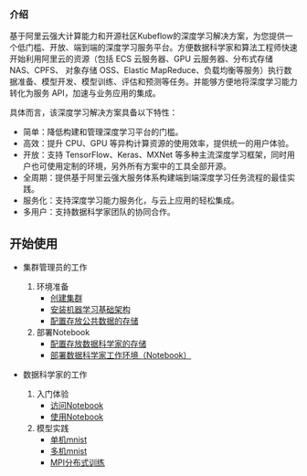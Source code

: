 ### 介绍

基于阿里云强大计算能力和开源社区Kubeflow的深度学习解决方案，为您提供一个低门槛、开放、端到端的深度学习服务平台。方便数据科学家和算法工程师快速开始利用阿里云的资源（包括 ECS 云服务器、GPU 云服务器、分布式存储NAS、CPFS、 对象存储 OSS、Elastic MapReduce、负载均衡等服务）执行数据准备、模型开发、模型训练、评估和预测等任务。并能够方便地将深度学习能力转化为服务 API，加速与业务应用的集成。

具体而言，该深度学习解决方案具备以下特性：

-   简单：降低构建和管理深度学习平台的门槛。
-   高效：提升 CPU、GPU 等异构计算资源的使用效率，提供统一的用户体验。
-   开放：支持 TensorFlow、Keras、MXNet 等多种主流深度学习框架，同时用户也可使用定制的环境，另外所有方案中的工具全部开源。
-   全周期：提供基于阿里云强大服务体系构建端到端深度学习任务流程的最佳实践。
-   服务化：支持深度学习能力服务化，与云上应用的轻松集成。
-   多用户：支持数据科学家团队的协同合作。


## 开始使用

* 集群管理员的工作
	1.  环境准备
		* [创建集群](docs/setup/CREATE_CLUSTER.md)
		* [安装机器学习基础架构](docs/setup/INSTALL_ARENA.md)
		* [配置存放公共数据的存储](docs/setup/SETUP_PUBLIC_STORAGE.md)
	2. 部署Notebook
		* [配置存放数据科学家的存储](docs/setup/SETUP_USER_STORAGE.md)
		* [部署数据科学家工作环境（Notebook）](docs/setup/SETUP_NOTEBOOK.md)

* 数据科学家的工作
	1.  入门体验
		* [访问Notebook](docs/guide/ACCESS_NOTEBOOK.md)
		* [使用Notebook](docs/guide/USE_NOTEBOOK.md)
	2.  模型实践
		* [单机mnist](demo/1-start-with-mnist.ipynb)
		* [多机mnist](demo/2-distributed-mnist.ipynb)
		* [MPI分布式训练](demo8/3-submit-mpi.ipynb)
